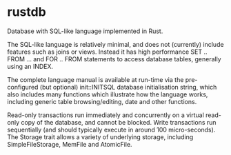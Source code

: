# rustdb

Database with SQL-like language implemented in Rust.

The SQL-like language is relatively minimal, and does not (currently) include features such as joins or views. Instead it has high performance SET .. FROM … and FOR .. FROM statements to access database tables, generally using an INDEX.

The complete language manual is available at run-time via the pre-configured (but optional) init::INITSQL database initialisation string, which also includes many functions which illustrate how the language works, including generic table browsing/editing, date and other functions.

Read-only transactions run immediately and concurrently on a virtual read-only copy of the database, and cannot be blocked. Write transactions run sequentially (and should typically execute in around 100 micro-seconds). The Storage trait allows a variety of underlying storage, including SimpleFileStorage, MemFile and AtomicFile.